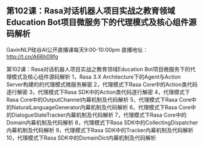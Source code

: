 ## 第102课：Rasa对话机器人项目实战之教育领域Education Bot项目微服务下的代理模式及核心组件源码解析

GavinNLP硅谷AI公开直播课每天9:00-10:00pm
直播地址：http://t.cn/A66h09fg

第102课：Rasa对话机器人项目实战之教育领域Education Bot项目微服务下的代理模式及核心组件源码解析
1，Rasa 3.X Architecture下的Agent与Action Server构建的的代理模式微服务解密
2，代理模式下Rasa Core中的Action类代码逐行解密
3，代理模式下Rasa SDK中的Action类代码逐行解密
4，代理模式下Rasa Core中的OutputChannel内幕机制及代码解析
5，代理模式下Rasa Core中的NaturalLanguageGenerator内幕机制及代码解析
6，代理模式下Rasa Core中的DialogueStateTracker内幕机制及代码解析
7，代理模式下Rasa Core中的Domain内幕机制及代码解析
8，代理模式下Rasa SDK中的CollectingDispatcher内幕机制及代码解析
9，代理模式下Rasa SDK中的Tracker内幕机制及代码解析
10，代理模式下Rasa SDK中的DomainDict内幕机制及代码解析
